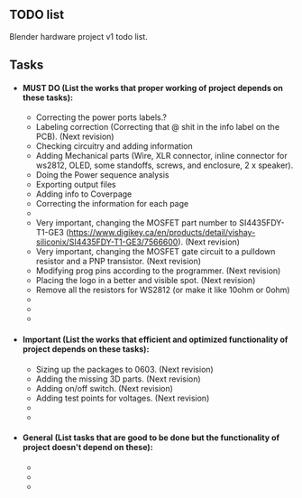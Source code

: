 ## TODO list

Blender hardware project v1 todo list.

## Tasks

- #### MUST DO (List the works that proper working of project depends on these tasks):
    - Correcting the power ports labels.?
    - Labeling correction (Correcting that @ shit in the info label on the PCB). (Next revision)
    - Checking circuitry and adding information
    - Adding Mechanical parts (Wire, XLR connector, inline connector for ws2812, OLED, some standoffs, screws, and enclosure, 2 x speaker).
    - Doing the Power sequence analysis
    - Exporting output files
    - Adding info to Coverpage
    - Correcting the information for each page
    - 
    - Very important, changing the MOSFET part number to SI4435FDY-T1-GE3 (https://www.digikey.ca/en/products/detail/vishay-siliconix/SI4435FDY-T1-GE3/7566600). (Next revision)
    - Very important, changing the MOSFET gate circuit to a pulldown resistor and a PNP transistor. (Next revision)
    - Modifying prog pins according to the programmer. (Next revision)
    - Placing the logo in a better and visible spot. (Next revision)
    - Remove all the resistors for WS2812 (or make it like 10ohm or 0ohm)
    - 
    - 
    - 
- #### Important (List the works that efficient and optimized functionality of project depends on these tasks):
    - Sizing up the packages to 0603. (Next revision)
    - Adding the missing 3D parts. (Next revision)
    - Adding on/off switch. (Next revision)
    - Adding test points for voltages. (Next revision)
    -
    - 
- #### General (List tasks that are good to be done but the functionality of project doesn't depend on these):
    - 
    -
    -
